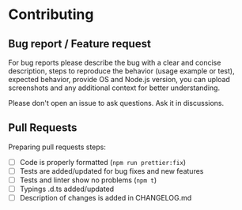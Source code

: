 # Contributing

## Bug report / Feature request

For bug reports please describe the bug with a clear and concise description, steps to reproduce the behavior (usage
example or test), expected behavior, provide OS and Node.js version, you can upload screenshots and any additional
context for better understanding.

Please don't open an issue to ask questions. Ask it in discussions.

## Pull Requests

Preparing pull requests steps:

- [ ] Code is properly formatted (`npm run prettier:fix`)
- [ ] Tests are added/updated for bug fixes and new features
- [ ] Tests and linter show no problems (`npm t`)
- [ ] Typings .d.ts added/updated
- [ ] Description of changes is added in CHANGELOG.md
